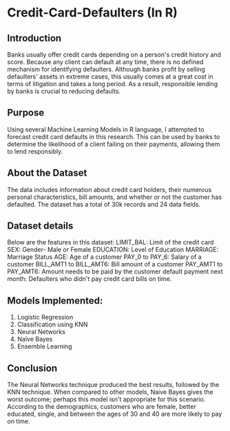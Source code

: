 # Credit-Card-Defaulters (In R)

## Introduction
Banks usually offer credit cards depending on a person's credit history and score. Because any client can default at any time, there is no defined mechanism for identifying defaulters. Although banks profit by selling defaulters' assets in extreme cases, this usually comes at a great cost in terms of litigation and takes a long period. As a result, responsible lending by banks is crucial to reducing defaults.

## Purpose
Using several Machine Learning Models in R language, I attempted to forecast credit card defaults in this research. This can be used by banks to determine the likelihood of a client failing on their payments, allowing them to lend responsibly.
 
## About the Dataset
The data includes information about credit card holders, their numerous personal characteristics, bill amounts, and whether or not the customer has defaulted. The dataset has a total of 30k records and 24 data fields.

## Dataset details
Below are the features in this dataset:
LIMIT_BAL: Limit of the credit card
SEX: Gender- Male or Female
EDUCATION: Level of Education
MARRIAGE: Marriage Status
AGE: Age of a customer
PAY_0 to PAY_6: Salary of a customer
BILL_AMT1 to BILL_AMT6: Bill amount of a customer
PAY_AMT1 to PAY_AMT6: Amount needs to be paid by the customer
default payment next month: Defaulters who didn't pay credit card bills on time.

## Models Implemented:
1) Logistic Regression
2) Classification using KNN
3) Neural Networks
4) Naïve Bayes
5) Ensemble Learning

## Conclusion
The Neural Networks technique produced the best results, followed by the KNN technique. When compared to other models, Naive Bayes gives the worst outcome; perhaps this model isn't appropriate for this scenario. According to the demographics, customers who are female, better educated, single, and between the ages of 30 and 40 are more likely to pay on time.
